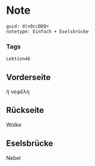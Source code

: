 # Note
```
guid: d(n8ccDDQ<
notetype: Einfach + Eselsbrücke
```

### Tags
```
Lektion46
```

## Vorderseite
ἡ νεφέλη

## Rückseite
Wolke

## Eselsbrücke
Nebel
